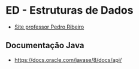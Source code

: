 # ED - Estruturas de Dados

* [Site professor Pedro Ribeiro](https://www.dcc.fc.up.pt/~pribeiro/aulas/edados2021/index.html)

## Documentação Java
* https://docs.oracle.com/javase/8/docs/api/





